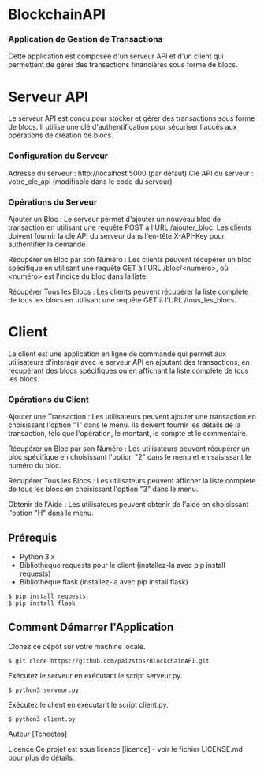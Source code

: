 # BlockchainAPI

### Application de Gestion de Transactions
Cette application est composée d'un serveur API et d'un client qui permettent de gérer des transactions financières sous forme de blocs.

# Serveur API
Le serveur API est conçu pour stocker et gérer des transactions sous forme de blocs. Il utilise une clé d'authentification pour sécuriser l'accès aux opérations de création de blocs.

### Configuration du Serveur
Adresse du serveur : http://localhost:5000 (par défaut)
Clé API du serveur : votre_cle_api (modifiable dans le code du serveur)

### Opérations du Serveur
Ajouter un Bloc : Le serveur permet d'ajouter un nouveau bloc de transaction en utilisant une requête POST à l'URL /ajouter_bloc. Les clients doivent fournir la clé API du serveur dans l'en-tête X-API-Key pour authentifier la demande.

Récupérer un Bloc par son Numéro : Les clients peuvent récupérer un bloc spécifique en utilisant une requête GET à l'URL /bloc/<numéro>, où <numéro> est l'indice du bloc dans la liste.

Récupérer Tous les Blocs : Les clients peuvent récupérer la liste complète de tous les blocs en utilisant une requête GET à l'URL /tous_les_blocs.

# Client
Le client est une application en ligne de commande qui permet aux utilisateurs d'interagir avec le serveur API en ajoutant des transactions, en récupérant des blocs spécifiques ou en affichant la liste complète de tous les blocs.

### Opérations du Client
Ajouter une Transaction : Les utilisateurs peuvent ajouter une transaction en choisissant l'option "1" dans le menu. Ils doivent fournir les détails de la transaction, tels que l'opération, le montant, le compte et le commentaire.

Récupérer un Bloc par son Numéro : Les utilisateurs peuvent récupérer un bloc spécifique en choisissant l'option "2" dans le menu et en saisissant le numéro du bloc.

Récupérer Tous les Blocs : Les utilisateurs peuvent afficher la liste complète de tous les blocs en choisissant l'option "3" dans le menu.

Obtenir de l'Aide : Les utilisateurs peuvent obtenir de l'aide en choisissant l'option "H" dans le menu.

## Prérequis
* Python 3.x
* Bibliothèque requests pour le client (installez-la avec pip install requests)
* Bibliothèque flask (installez-la avec pip install flask)
``` 
$ pip install requests
$ pip install flask
```

## Comment Démarrer l'Application
Clonez ce dépôt sur votre machine locale.
```
$ git clone https://github.com/paizstos/BlockchainAPI.git 
```

Exécutez le serveur en exécutant le script serveur.py.
```
$ python3 serveur.py 
```

Exécutez le client en exécutant le script client.py.
```
$ python3 client.py 
```

Auteur
[Tcheetos]

Licence
Ce projet est sous licence [licence] - voir le fichier LICENSE.md pour plus de détails.


